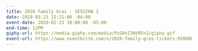 ```yaml
---
title: 2020 Family Gras - SESSION 1
date: 2019-03-21 12:21:00 -04:00
event-date: 2020-02-23 10:00:00 -05:00
end-time: 12PM
giphy-url: https://media.giphy.com/media/PcGOnI3NtRFn2/giphy.gif
event-url: https://www.eventbrite.com/e/2020-family-gras-tickets-92098871203
---
```


